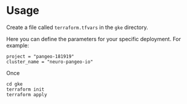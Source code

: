 # Usage

Create a file called `terraform.tfvars` in the `gke` directory.

Here you can define the parameters for your specific deployment.  For example:

```
project = "pangeo-181919"
cluster_name = "neuro-pangeo-io"
```

Once

```
cd gke
terraform init
terraform apply
```

